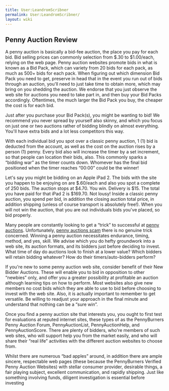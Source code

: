 ```yaml
---
title: User:LeandromScribner
permalink: User:LeandromScribner/
layout: wiki
---
```


Penny Auction Review
--------------------

A penny auction is basically a bid-fee auction, the place you pay for
each bid. Bid selling prices can commonly selection from $.30 to
$1.00/each, relying on the web page. Penny auction websites promote bids
in what is known as a Bid Pack, which can variety from 20 bids for each
pack, as much as 500+ bids for each pack. When figuring out which
dimension Bid Pack you need to get, preserve in head that in the event
you run out of bids through an auction, you'll need to just take time to
obtain more, which may bring on you shedding the auction. We endorse
that you just observe the web site for auctions you need to take part
in, and then buy your Bid Packs accordingly. Oftentimes, the much larger
the Bid Pack you buy, the cheaper the cost is for each bid.

Just after you purchase your Bid Pack(s), you might be wanting to bid!
We recommend you never spread by yourself also skinny, and which you
focus on just one or two auctions rather of bidding blindly on almost
everything. You'll have extra bids and a lot less competitors this way.

With each individual bid you spot over a classic penny auction, 1 (1)
bid is deducted from the account, as well as the cost on the auction
rises by a person (1) penny. Every bid also will increase the timer by a
set increment, so that people can location their bids, also. This
commonly sparks a “bidding war” as the timer counts down. Whomever has
the final bid positioned when the timer reaches “00:00” could be the
winner!

Let's say you might be bidding on an Apple iPad 2. The bids with the
site you happen to be enjoying on are $.60/each and also you spot a
complete of 250 bids. The auction stops at $4.70. You win. Delivery is
$15. The total you have paid for that iPad 2 is $169.70. Not lousy!
Inside a classic penny auction, you spend per bid, in addition the
closing auction total price, in addition shipping (unless of course
transport is absolutely free!). When you will not win the auction, that
you are out individuals bids you've placed, so bid properly.

Many people are constantly looking to get a “trick” to successful at
[penny auctions](http://pennyauctionsblog.net/). Unfortunately, [penny
auctions scam](http://pennyauctionsblog.net/penny-auctions-scam/) there
is no genuine trick concerned. Winning a penny auction necessitates
endurance, timing, method, and yes, skill. We advise which you do hefty
groundwork into a web site, its auction formats, and its bidders just
before deciding to invest. What time of day do auctions look to finish
at a lower value? Which bidders will retain bidding whatever? How do
their timers/auto-bidders perform?

If you're new to some penny auction web site, consider benefit of their
New Bidder Auctions. These will enable you to bid in opposition to other
“newbies” only, and offer you a greater possibility at profitable an
auction although learning tips on how to perform. Most websites also
give new members no cost bids which they are able to use to bid before
choosing to invest with the web site. Also, it is actually important to
remember to get versatile. Be willing to readjust your approach in the
final minute and understand that nothing can be a “sure win”.

Once you find a penny auction site that interests you, you ought to
first test for evaluations at reputed internet sites, these types of as
the PennyBurners Penny Auction Forum, PennyAuctionList,
PennyAuctionHelp, and PennyAuctionScore. There are plenty of bidders,
who're members of such web sites, who will support help you from the
market easily, and who will share their “real life” activities with the
different auction websites to choose from.

Whilst there are numerous “bad apples” around, in addition there are
ample sincere, respectable web pages (these because the PennyBurners
Verified Penny Auction Websites) with stellar consumer provider,
desirable things, a fair playing subject, excellent communication, and
rapidly shipping. Just like something involving funds, diligent
investigation is essential before investing
